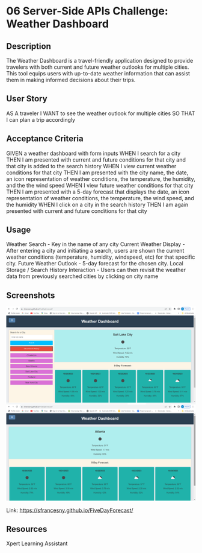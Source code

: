 # 06 Server-Side APIs Challenge: Weather Dashboard
<!-- On-the-job ticket or feature request Challenges -->

## Description 
The Weather Dashboard is a travel-friendly application designed to provide travelers with both current and future weather outlooks for multiple cities. This tool equips users with up-to-date weather information that can assist them in making informed decisions about their trips.

## User Story
AS A traveler
I WANT to see the weather outlook for multiple cities
SO THAT I can plan a trip accordingly


## Acceptance Criteria
GIVEN a weather dashboard with form inputs
WHEN I search for a city
THEN I am presented with current and future conditions for that city and that city is added to the search history
WHEN I view current weather conditions for that city
THEN I am presented with the city name, the date, an icon representation of weather conditions, the temperature, the humidity, and the the wind speed
WHEN I view future weather conditions for that city
THEN I am presented with a 5-day forecast that displays the date, an icon representation of weather conditions, the temperature, the wind speed, and the humidity
WHEN I click on a city in the search history
THEN I am again presented with current and future conditions for that city


## Usage 
Weather Search - Key in the name of any city
Current Weather Display - After entering a city and initiating a search, users are shown the current weather conditions (temperature, humidity, windspeed, etc) for that specific city. 
Future Weather Outlook - 5-day forecast for the chosen city.
Local Storage / Search History Interaction - Users can then revisit the weather data from previously searched cities by clicking on city name

 ## Screenshots
<img src="module6_FiveDayForecast1.png"/>
<img src="module6_FiveDayForecast0.png"/> 

Link: https://sfrancesny.github.io/FiveDayForecast/

## Resources
Xpert Learning Assistant
